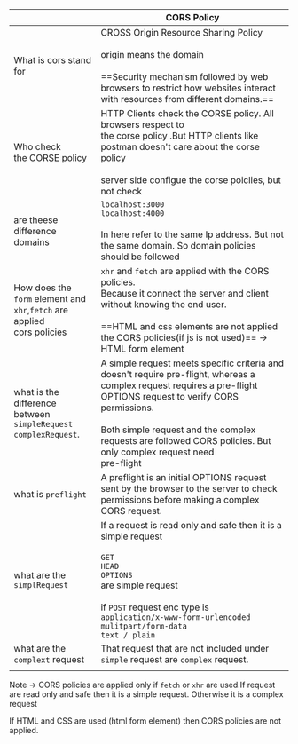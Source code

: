 
|                                                                                | CORS Policy                                                                                                                                                                                                                                                                                       |
| ------------------------------------------------------------------------------ | ------------------------------------------------------------------------------------------------------------------------------------------------------------------------------------------------------------------------------------------------------------------------------------------------- |
| What is cors stand for                                                         | CROSS Origin Resource Sharing Policy<br><br>origin means the domain<br><br>==Security mechanism followed by web browsers to restrict how websites interact with resources from different domains.==                                                                                               |
| Who check <br>the CORSE policy                                                 | HTTP Clients check the  CORSE policy. All browsers respect to <br>the corse policy .But HTTP clients like postman doesn't care about the corse policy<br><br>server side configue the corse poiclies, but not check                                                                               |
| are theese<br>difference <br>domains                                           | `localhost:3000`<br>`localhost:4000`<br><br>In here refer to the same Ip address. But not the same domain. So domain policies should be followed <br>                                                                                                                                             |
| How does the `form` element and <br>`xhr`,`fetch` are applied<br>cors policies | `xhr` and `fetch` are applied with the CORS policies. <br>Because it connect the server and client without knowing the end user. <br><br>==HTML and css elements are not applied the CORS policies(if js is not used)== -> HTML form element                                                      |
| what is the difference <br>between `simpleRequest`<br>`complexRequest`.<br>    | A simple request meets specific criteria and doesn't require pre-flight, whereas a complex request requires a pre-flight OPTIONS request to verify CORS permissions.<br><br>Both simple request and the complex requests are followed CORS policies. But only complex request need <br>pre-flight |
| what is `preflight`                                                            | A preflight is an initial OPTIONS request sent by the browser to the server to check permissions before making a complex CORS request.                                                                                                                                                            |
| what are the <br>`simplRequest`                                                | If a request is read only and safe then it is a simple request<br><br>`GET`<br>`HEAD`<br>`OPTIONS`<br>are simple request<br><br>if `POST` request enc type is<br>`application/x-www-form-urlencoded`<br>`mulitpart/form-data`<br>`text / plain`                                                   |
| what are the `complext` request                                                | That request that are not included under `simple` request are `complex` request.                                                                                                                                                                                                                  |
|                                                                                |                                                                                                                                                                                                                                                                                                   |
Note -> 
CORS policies are applied only if `fetch` or `xhr` are used.If request are read only and safe then it is a simple request. Otherwise it is a complex request

If HTML and CSS are used (html form element) then CORS  policies are not applied.  
